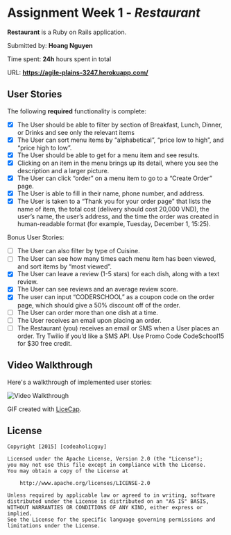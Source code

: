
# Assignment Week 1 - *Restaurant*

**Restaurant** is a Ruby on Rails application.

Submitted by: **Hoang Nguyen**

Time spent: **24h** hours spent in total

URL: **https://agile-plains-3247.herokuapp.com/**

## User Stories

The following **required** functionality is complete:

* [x] The User should be able to filter by section of Breakfast, Lunch, Dinner, or Drinks and see only the relevant items
* [x] The User can sort menu items by “alphabetical”, “price low to high”, and “price high to low”.
* [x] The User should be able to get for a menu item and see results.
* [x] Clicking on an item in the menu brings up its detail, where you see the description and a larger picture.
* [x] The User can click “order” on a menu item to go to a “Create Order” page.
* [x] The User is able to fill in their name, phone number, and address.
* [x] The User is taken to a “Thank you for your order page” that lists the name of item, the total cost (delivery should cost 20,000 VND), the user’s name, the user’s address, and the time the order was created in human-readable format (for example, Tuesday, December 1, 15:25).

Bonus User Stories:
* [ ] The User can also filter by type of Cuisine.
* [ ] The User can see how many times each menu item has been viewed, and sort items by “most viewed”.
* [x] The User can leave a review (1-5 stars) for each dish, along with a text review.
* [x] The User can see reviews and an average review score.
* [x] The user can input “CODERSCHOOL” as a coupon code on the order page, which should give a 50% discount off of the order.
* [ ] The User can order more than one dish at a time.
* [ ] The User receives an email upon placing an order.
* [ ] The Restaurant (you) receives an email or SMS when a User places an order. Try Twilio if you’d like a SMS API. Use Promo Code CodeSchool15 for $30 free credit.

## Video Walkthrough

Here's a walkthrough of implemented user stories:

![Video Walkthrough](http://i.imgur.com/link/to/your/gif/file.gif)

GIF created with [LiceCap](http://www.cockos.com/licecap/).

## License

    Copyright [2015] [codeaholicguy]

    Licensed under the Apache License, Version 2.0 (the "License");
    you may not use this file except in compliance with the License.
    You may obtain a copy of the License at

        http://www.apache.org/licenses/LICENSE-2.0

    Unless required by applicable law or agreed to in writing, software
    distributed under the License is distributed on an "AS IS" BASIS,
    WITHOUT WARRANTIES OR CONDITIONS OF ANY KIND, either express or implied.
    See the License for the specific language governing permissions and
    limitations under the License.

